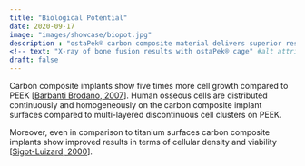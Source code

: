 ```yaml
---
title: "Biological Potential"
date: 2020-09-17
image: "images/showcase/biopot.jpg"
description : "ostaPek® carbon composite material delivers superior results in terms of cell growth in comparison to PEEK and Titanium."
<!-- text: "X-ray of bone fusion results with ostaPek® cage" #alt attribute for image -->
draft: false
---
```


Carbon composite implants show five times more cell growth compared to PEEK [[Barbanti Brodano, 2007](https://saps2412.github.io/publications/Composite%20Barbanti%20Brodano%202007.pdf)]. 
Human osseous cells are distributed continuously and homogeneously on the carbon composite implant surfaces compared to multi-layered discontinuous cell clusters on PEEK.

Moreover, even in comparison to titanium surfaces carbon composite implants show improved results in terms of cellular density and viability [[Sigot-Luizard, 2000](https://saps2412.github.io/publications/Composite%20Sigot%20Luizard%202000.pdf)].